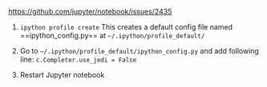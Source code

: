 https://github.com/jupyter/notebook/issues/2435

1. `ipython profile create`
This creates a default config file named ==ipython_config.py== at `~/.ipython/profile_default/`

2. Go to `~/.ipython/profile_default/ipython_config.py` and add following line:
`c.Completer.use_jedi = False`

3. Restart Jupyter notebook
